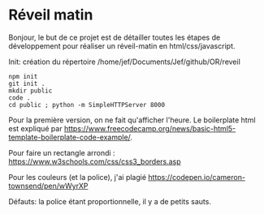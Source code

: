 # Réveil matin
Bonjour, le but de ce projet est de détailler toutes les étapes de développement pour réaliser un réveil-matin en html/css/javascript.

Init:
création du répertoire /home/jef/Documents/Jef/github/OR/reveil

    npm init
    git init .
    mkdir public
    code .
    cd public ; python -m SimpleHTTPServer 8000

Pour la première version, on ne fait qu'afficher l'heure. Le boilerplate html est expliqué par https://www.freecodecamp.org/news/basic-html5-template-boilerplate-code-example/.

Pour faire un rectangle arrondi : https://www.w3schools.com/css/css3_borders.asp

Pour les couleurs (et la police), j'ai plagié https://codepen.io/cameron-townsend/pen/wWyrXP

Défauts: la police étant proportionnelle, il y a de petits sauts.